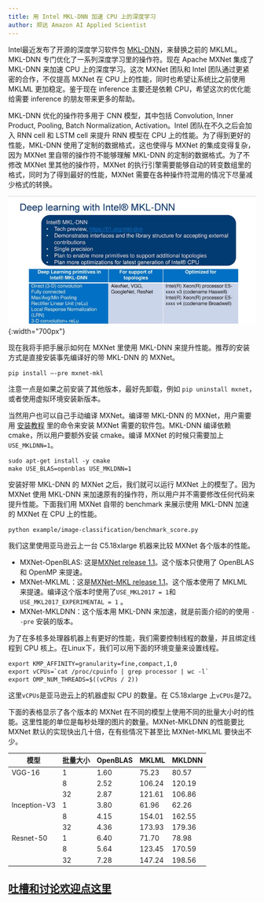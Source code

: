 ```yaml
---
title: 用 Intel MKL-DNN 加速 CPU 上的深度学习
author: 郑达 Amazon AI Applied Scientist
---
```


Intel最近发布了开源的深度学习软件包 [MKL-DNN](https://github.com/intel/mkl-dnn)，来替换之前的 MKLML。MKL-DNN 专门优化了一系列深度学习里的操作符。现在 Apache MXNet 集成了 MKL-DNN 来加速 CPU 上的深度学习。这次 MXNet 团队和 Intel 团队通过更紧密的合作，不仅提高 MXNet 在 CPU 上的性能，同时也希望让系统比之前使用 MKLML 更加稳定。鉴于现在 inference 主要还是依赖 CPU，希望这次的优化能给需要 inference 的朋友带来更多的帮助。

MKL-DNN 优化的操作符多用于 CNN 模型，其中包括 Convolution, Inner Product, Pooling, Batch Normalization, Activation。Intel 团队在不久之后会加入 RNN cell 和 LSTM cell 来提升 RNN 模型在 CPU 上的性能。为了得到更好的性能，MKL-DNN 使用了定制的数据格式，这也使得与 MXNet 的集成变得复杂，因为 MXNet 里自带的操作符不能够理解 MKL-DNN 的定制的数据格式。为了不修改 MXNet 里其他的操作符，MXNet 的执行引擎需要能够自动的转变数组里的格式，同时为了得到最好的性能，MXNet 需要在各种操作符混用的情况下尽量减少格式的转换。

![](img/mkldnn.png){:width="700px"}

现在我将手把手展示如何在 MXNet 里使用 MKL-DNN 来提升性能。推荐的安装方式是直接安装事先编译好的带 MKL-DNN 的 MXNet。

```shell
pip install —-pre mxnet-mkl
```

注意一点是如果之前安装了其他版本，最好先卸载，例如 `pip uninstall mxnet`，或者使用虚拟环境安装新版本。


当然用户也可以自己手动编译 MXNet。编译带 MKL-DNN 的 MXNet，用户需要用 [安装教程](http://mxnet.incubator.apache.org/install/index.html) 里的命令来安装 MXNet 需要的软件包。MKL-DNN 编译依赖 cmake，所以用户要额外安装 cmake。编译 MXNet 的时候只需要加上 `USE_MKLDNN=1`。

```shell
sudo apt-get install -y cmake
make USE_BLAS=openblas USE_MKLDNN=1
```

安装好带 MKL-DNN 的 MXNet 之后，我们就可以运行 MXNet 上的模型了。因为 MXNet 使用 MKL-DNN 来加速原有的操作符，所以用户并不需要修改任何代码来提升性能。下面我们用 MXNet 自带的 benchmark 来展示使用 MKL-DNN 加速的 MXNet 在 CPU 上的性能。

```shell
python example/image-classification/benchmark_score.py
```
我们这里使用亚马逊云上一台 C5.18xlarge 机器来比较 MXNet 各个版本的性能。

- MXNet-OpenBLAS: 这是[MXNet release 1.1](https://pypi.python.org/pypi/mxnet/1.1.0)。这个版本只使用了 OpenBLAS 和 OpenMP 来提速。
- MXNet-MKLML：这是[MXNet-MKL release 1.1](https://pypi.python.org/pypi/mxnet-mkl/1.1.0)。这个版本使用了 MKLML 来提速。编译这个版本时使用了`USE_MKL2017 = 1`和`USE_MKL2017_EXPERIMENTAL = 1` 。
- MXNet-MKLDNN：这个版本用 MKL-DNN 来加速，就是前面介绍的的使用 `--pre` 安装的版本。

为了在多核多处理器机器上有更好的性能，我们需要控制线程的数量，并且绑定线程到 CPU 核上。在Linux下，我们可以用下面的环境变量来设置线程。

```shell
export KMP_AFFINITY=granularity=fine,compact,1,0
export vCPUs=`cat /proc/cpuinfo | grep processor | wc -l`
export OMP_NUM_THREADS=$((vCPUs / 2))
```

这里`vCPUs`是亚马逊云上的机器虚拟 CPU 的数量。在 C5.18xlarge 上`vCPUs`是72。

下面的表格显示了各个版本的 MXNet 在不同的模型上使用不同的批量大小时的性能。这里性能的单位是每秒处理的图片的数量。MXNet-MKLDNN 的性能要比 MXNet 默认的实现快出几十倍，在有些情况下甚至比 MXNet-MKLML 要快出不少。

| 模型         | 批量大小 | OpenBLAS | MKLML  | MKLDNN |
| ------------ | -------- | -------- | ------ | ------ |
| VGG-16       | 1        | 1.60     | 75.23  | 80.57  |
|              | 8        | 2.52     | 106.24 | 120.19 |
|              | 32       | 2.87     | 121.61 | 106.86 |
| Inception-V3 | 1        | 3.80     | 61.96  | 62.26  |
|              | 8        | 4.15     | 154.01 | 162.55 |
|              | 32       | 4.36     | 173.93 | 179.36 |
| Resnet-50    | 1        | 6.40     | 71.70  | 78.98  |
|              | 8        | 5.64     | 123.45 | 170.59 |
|              | 32       | 7.28     | 147.24 | 198.56 |


## [吐槽和讨论欢迎点这里](https://discuss.gluon.ai/t/topic/5622)
